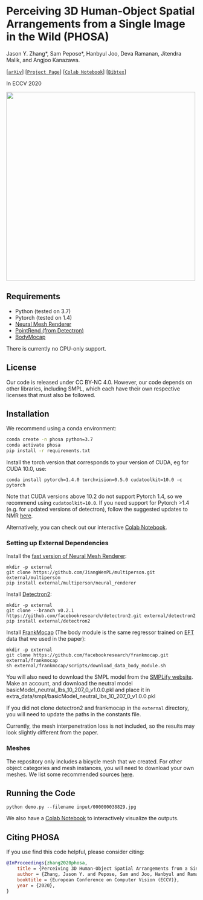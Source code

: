 # Perceiving 3D Human-Object Spatial Arrangements from a Single Image in the Wild (PHOSA)

Jason Y. Zhang*, Sam Pepose*, Hanbyul Joo, Deva Ramanan, Jitendra Malik, and Angjoo
Kanazawa.


[[`arXiv`](https://arxiv.org/abs/2007.15649)]
[[`Project Page`](https://jasonyzhang.com/phosa/)]
[[`Colab Notebook`](https://colab.research.google.com/drive/1QIoL2g0jdt5E-vYKCIojkIz21j3jyEvo?usp=sharing)]
[[`Bibtex`](#CitingPHOSA)]

In ECCV 2020

[<img src="doc/phosa_teaser.gif" width="500">](https://jasonyzhang.com/phosa/)

## Requirements
* Python (tested on 3.7)
* Pytorch (tested on 1.4)
* [Neural Mesh Renderer](https://github.com/JiangWenPL/multiperson/tree/master/neural_renderer)
* [PointRend (from Detectron)](https://github.com/facebookresearch/detectron2/tree/master/projects/PointRend)
* [BodyMocap](https://github.com/facebookresearch/frankmocap/)

There is currently no CPU-only support.

## License

Our code is released under CC BY-NC 4.0. However, our code depends on other libraries,
including SMPL, which each have their own respective licenses that must also be
followed.

## Installation

We recommend using a conda environment:

```bash
conda create -n phosa python=3.7
conda activate phosa
pip install -r requirements.txt
```

Install the torch version that corresponds to your version of CUDA, eg for CUDA 10.0,
use:
```
conda install pytorch=1.4.0 torchvision=0.5.0 cudatoolkit=10.0 -c pytorch
```
Note that CUDA versions above 10.2 do not support Pytorch 1.4, so we recommend using `cudatoolkit=10.0`. If you need support for Pytorch >1.4 (e.g. for updated versions of detectron), follow the suggested updates to NMR [here](https://github.com/facebookresearch/phosa/issues/3).

Alternatively, you can check out our interactive [Colab Notebook](https://colab.research.google.com/drive/1V_Ri6BU8nQ-THbFvKMx1M6c25gk41lPX?usp=sharing).

### Setting up External Dependencies

Install the [fast version of Neural Mesh Renderer](https://github.com/JiangWenPL/multiperson/tree/master/neural_renderer):
```
mkdir -p external
git clone https://github.com/JiangWenPL/multiperson.git external/multiperson
pip install external/multiperson/neural_renderer
```


Install [Detectron2](https://github.com/facebookresearch/detectron2/blob/master/INSTALL.md):
```
mkdir -p external
git clone --branch v0.2.1 https://github.com/facebookresearch/detectron2.git external/detectron2
pip install external/detectron2
```

Install [FrankMocap](https://github.com/facebookresearch/frankmocap) (The body module is the same regressor trained on [EFT](https://github.com/facebookresearch/eft) data that we used in the paper):
```
mkdir -p external
git clone https://github.com/facebookresearch/frankmocap.git external/frankmocap
sh external/frankmocap/scripts/download_data_body_module.sh
```

You will also need to download the SMPL model from the [SMPLify website](http://smplify.is.tue.mpg.de/). Make an account, and download the neutral model basicModel_neutral_lbs_10_207_0_v1.0.0.pkl and place it in extra_data/smpl/basicModel_neutral_lbs_10_207_0_v1.0.0.pkl


If you did not clone detectron2 and frankmocap in the `external` directory, you will need to update the paths in the constants file.

Currently, the mesh interpenetration loss is not included, so the results may look
slightly different from the paper.

### Meshes

The repository only includes a bicycle mesh that we created. For other object
categories and mesh instances, you will need to download your own meshes. We list some
recommended sources [here](doc/mesh.md).

## Running the Code

```
python demo.py --filename input/000000038829.jpg
```

We also have a [Colab Notebook](https://colab.research.google.com/drive/1QIoL2g0jdt5E-vYKCIojkIz21j3jyEvo?usp=sharing)
to interactively visualize the outputs.


## <a name="CitingPHOSA"></a>Citing PHOSA

If you use find this code helpful, please consider citing:
```BibTeX
@InProceedings{zhang2020phosa,
    title = {Perceiving 3D Human-Object Spatial Arrangements from a Single Image in the Wild},
    author = {Zhang, Jason Y. and Pepose, Sam and Joo, Hanbyul and Ramanan, Deva and Malik, Jitendra and Kanazawa, Angjoo},
    booktitle = {European Conference on Computer Vision (ECCV)},
    year = {2020},
}
```
